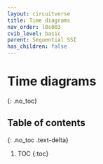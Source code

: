 ```yaml
---
layout: circuitverse
title: Time diagrams
nav_order: l0s003
cvib_level: basic
parent: Sequential SSI
has_children: false
---
```


# Time diagrams
{: .no_toc}

## Table of contents
{: .no_toc .text-delta}

1. TOC
{:toc}
